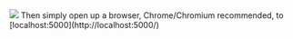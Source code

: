 <img src=“https://github.com/hemani167/Task-Manager/img/task-manager.PNG”>
Then simply open up a browser, Chrome/Chromium recommended,
to [localhost:5000](http://localhost:5000/) 
